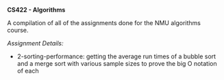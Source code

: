 **CS422 - Algorithms**

A compilation of all of the assignments done for the NMU algorithms course.

*Assignment Details:*

 - 2-sorting-performance: getting the average run times of a bubble sort and a merge sort with various sample sizes to prove the big O notation of each

